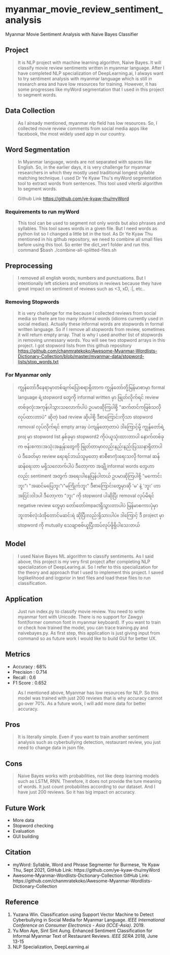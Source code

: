 # myanmar_movie_review_sentiment_analysis
Myanmar Movie Sentiment Analysis with Naive Bayes Classifier

## Project
> It is NLP project with machine learning algorithm, Naive Bayes. It will classify movie review sentiments written in myanmar language. After I have completed NLP specialization of DeepLearning.ai, I always want to try sentiment analysis with myanmar language which is still in research area and have low resources for training. However, it has some progresses like myWord segmentation that I used in this project to segment words.

## Data Collection
> As I already mentioned, myanmar nlp field has low resources. So, I collected movie review comments from social media apps like facebook, the most widely used app in our country. 

## Word Segmentation
> In Myanmar language, words are not separated with spaces like English. So, in the earlier days, it is very challenge for myanmar researchers in which they mostly used traditional longest syllable matching technique. 
I used Dr Ye Kyaw Thu's myWord segmentation tool to extract words from sentences. This tool used viterbi algorithm to segment words. 

>Github Link <a href='https://github.com/ye-kyaw-thu/myWord'>https://github.com/ye-kyaw-thu/myWord</a>

### Requirements to run myWord
> This tool can be used to segment not only words but also phrases and syllables. This tool saves words in a given file. But I need words as python list so I changed a little bit in the tool. As Dr Ye Kyaw Thu mentioned in his github repository, we need to combine all small files before using this tool. So enter the dict_ver1 folder and run this command $bash ./combine-all-splitted-files.sh

## Preprocessing
> I removed all english words, numbers and punctuations. But I intentionally left stickers and emotions in reviews because they have great impact on sentiment of reviews such as <3, xD, :|, etc..

### Removing Stopwords
> It is very challenge for me because I collected reviews from social media so there are too many informal words (idioms currently used in social medias). Actually these informal words are stopwords in formal written language. So if I remove all stopwords from review, sometimes it will return empty array. That is why I used another list of stopwords in removing unnessary words. You will see two stopword arrays in this project. I got stopword lists from this github repository <a href = 'https://github.com/chanmratekoko/Awesome-Myanmar-Wordlists-Dictionary-Collection'>https://github.com/chanmratekoko/Awesome-Myanmar-Wordlists-Dictionary-Collection/blob/master/myanmar-data/stopword-lists/stop_words.txt</a>

### For Myanmar only
> ကျွန်တော်ဒီနေရာမှာတစ်ချက်ပြောစရာရှိတာက ကျွန်တော်တို့မြန်မာစာမှာ formal language ရဲ့stopword တွေကို informal written မှာ ဖြုတ်လိုက်ရင် review တစ်ခုလုံးအကုန်ပါသွားသလောက်ပါပဲ ဥပမာဆိုကြပါစို့ "ဆက်တင်ကဖြစ်သလိုလုပ်ထားတာပဲ" ဆိုတဲ့ bad review ဆိုပါစို့ ဒီစာကြောင်းကိုသာ stopword removal လုပ်လိုက်ရင် empty array ပဲကျန်တော့တာပဲ ဒါကြောင့်မို့ ကျွန်တော်ရဲ့ proj မှာ stopword list နှစ်ခုမှာ stopword2 ကိုပဲယူသုံးထားတာပါ နောက်တစ်ခုက ဗန်းစကားအသုံးအနှုန်းတွေကို ဖြုတ်တာမှာလည်းနည်းနည်းပြဿနာရှိတာပါပဲ ဒီခေတ်မှာ review ရေးရင်ဘယ်သူမှတော့ စာစီစာကုံးရေးသလို formal ဆန်ဆန်ရေးတာ မရှိသလောက်ပါပဲ ဒီတော့ကာ အချို့informal words တွေဟာလည်း sentiment အတွက် အရေးပါနေပြန်ပါတယ် ဥပမာဆိုကြပါစို့ "မကောင်းဘူး"၊ "အဆင်မပြေဘူး"၊"မကြိုက်ဘူး" ဒီစာကြောင်းတွေမှာဆို 'မ' နဲ့ 'ဘူး' ဟာ အငြင်းဝါဒပါ ဒီတော့ကာ "ဘူး" ကို stopword ပါဆိုပြီး removal လုပ်မိရင် negative review တွေမှာ တော်တော်impactရှိသွားတာပါပဲ မြန်မာစကားပုံမှာ ဘူးတစ်လုံးခံအိုတောင်မဆင်းရဲ ဆိုပြီးလည်းရှိသားပါပဲ။ ဒါကြောင့် ဒီ project မှာ stopword ကို mutually သေချာစစ်ယူပြီးထပ်လုပ်ဖို့ရှိပါသေးတယ်

## Model
> I used Naive Bayes ML algorithm to classify sentiments. As I said above, this project is my very first project after completing NLP specialization of DeepLearing.ai. So I refer to this specialization for the theory and approach that I used to implement this project. I saved loglikelihood and logprior in text files and load these files to run classification.

## Application
> Just run index.py to classify movie review. You need to write myanmar font with Unicode. There is no support for Zawgyi font(former common font in myanmar keyboard). If you want to train or check how trained the model, you can trace training.py and naivebayes.py.
> As first step, this application is just giving input from command so as future work I would like to build GUI for better UX. 

## Metrics
<ul>
    <li>Accuracy : 68%</li>
    <li>Precision : 0.714</li>
    <li>Recall : 0.6</li>
    <li>F1 Score : 0.652</li>
</ul>

> As I mentioned above, Myanmar has low resources for NLP. So this model was trained with just 200 reviews that is why accuracy cannot go over 70%. As a future work, I will add more data for better accuracy.

## Pros
> It is literally simple. Even if you want to train another sentiment analysis such as cyberbullying detection, restaurant review, you just need to change data in json file.

## Cons
> Naive Bayes works with probabilities, not like deep learning models such as LSTM, RNN. Therefore, it does not provide the ture meaning of words. It just count probabilites according to our dataset. And I have just 200 reviews. So it has big impact on accuracy.

## Future Work 
<ul>
    <li>More data</li>
    <li>Stopword checking</li>
    <li>Evaluation</li>
    <li>GUI building</li>
</ul>

## Citation
<ul>
<li>myWord: Syllable, Word and Phrase Segmenter for Burmese, Ye Kyaw Thu, Sept 2021, GitHub Link: https://github.com/ye-kyaw-thu/myWord</li>
<li>Awesome-Myanmar-Wordlists-Dictionary-Collection 
GitHub Link: https://github.com/chanmratekoko/Awesome-Myanmar-Wordlists-Dictionary-Collection
</li>
</ul>

## Reference
<ol>
<li>
    Yuzana Win. Classification using Support Vector Machine to Detect Cyberbullying in Social Media for Myanmar Language.<i> IEEE International Conference on Consumer Electronics - Asia (ICCE-Asia)</i>. 2019. 
</li>
<li>
    Yu Mon Aye, Sint Sint Aung. Enhanced Sentiment Classification for Informal
    Myanmar Text of Restaurant Reviews. <i>IEEE SERA</i> 2018, June 13-15
</li>
<li> NLP Specialization, DeepLearning.ai</li>

</ol>
